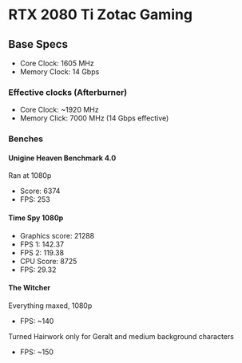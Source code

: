 # RTX 2080 Ti Zotac Gaming

## Base Specs

* Core Clock: 1605 MHz
* Memory Clock: 14 Gbps

### Effective clocks (Afterburner)

* Core Clock: ~1920 MHz
* Memory Click: 7000 MHz (14 Gbps effective)

### Benches

#### Unigine Heaven Benchmark 4.0

Ran at 1080p

* Score: 6374
* FPS: 253

#### Time Spy 1080p

* Graphics score: 21288
* FPS 1: 142.37
* FPS 2: 119.38
* CPU Score: 8725
* FPS: 29.32

#### The Witcher

Everything maxed, 1080p

* FPS: ~140

Turned Hairwork only for Geralt and medium background characters

* FPS: ~150
